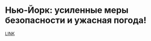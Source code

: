 # Нью-Йорк: усиленные меры безопасности и ужасная погода!



[LINK](https://varlamov.ru/2392840.html)